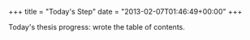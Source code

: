 +++
title = "Today's Step"
date = "2013-02-07T01:46:49+00:00"
+++

Today's thesis progress: wrote the table of contents.
			